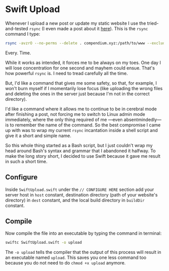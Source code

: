 # Swift Upload

Whenever I upload a new post or update my static website I use the tried-and-tested `rsync` (I even made a post about it [here](http://bit.ly/2bToya2)). This is the `rsync` command
I type:

```bash
rsync -avzrO --no-perms --delete . compendium.xyz:/path/to/www --exclude=".DS_Store"
```

Every. Time.

While it works as intended, it forces me to be always on my toes. One day I will lose concentration for one second and mayhem could ensue. That's how powerful `rsync` is. I need to tread carefully all the time.

But, I'd like a command that gives me some safety, so that, for example, I won't burn myself if I momentarily lose focus  (like uploading the wrong files and deleting the ones in the server just because I'm not in the correct directory).

I'd like a command where it allows me to continue to be in cerebral mode after finishing a post, not forcing me to switch to Linux admin mode immediately, where the only thing required of me &mdash;even absentmindedly&mdash;is to remember the name of the command. So the best compromise I came up with was to wrap my current `rsync` incantation inside a shell script and give it a short and simple name.

So this whole thing started as a Bash script, but I just couldn't wrap my head around Bash's syntax and grammar that I abandoned it halfway. To make the long story short, I decided to use Swift because it gave me result in such a short time.

## Configure

Inside `SwiftUpload.swift` under the `// CONFIGURE HERE` section add your server host in `host` constant, destination directory (path of your website's directory) in `dest` constant, and the local build directory in `buildDir` constant. 

[](i/configure-here.png)

## Compile

Now compile the file into an executable by typing the command in terminal:

```bash
swiftc SwiftUpload.swift -o upload
```

The `-o upload` tells the compiler that the output of this process will result in an executable named `upload`. This saves you one less command too because you do not need to do `chmod +x upload` anymore.
